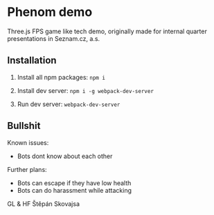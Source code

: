 # Phenom demo
Three.js FPS game like tech demo, originally made for internal quarter presentations in Seznam.cz, a.s.

## Installation
1. Install all npm packages:
`npm i`

2. Install dev server:
`npm i -g webpack-dev-server`

3. Run dev server:
`webpack-dev-server`

## Bullshit
Known issues:
* Bots dont know about each other

Further plans:
* Bots can escape if they have low health
* Bots can do harassment while attacking

GL & HF
Štěpán Skovajsa
